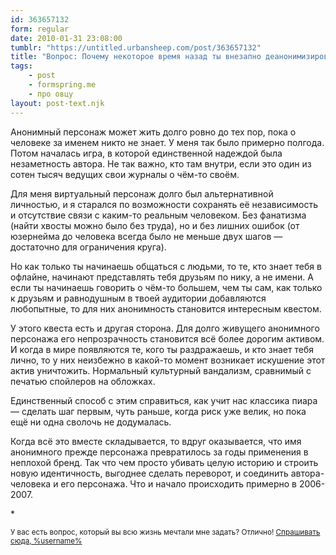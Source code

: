 ```yaml
---
id: 363657132
form: regular
date: 2010-01-31 23:08:00
tumblr: "https://untitled.urbansheep.com/post/363657132"
title: "Вопрос: Почему некоторое время назад ты внезапно деанонимизировался?"
tags:
    - post
    - formspring.me
    - про овцу
layout: post-text.njk
---
```


<p>Анонимный персонаж может жить долго ровно до тех пор, пока о человеке за именем никто не знает. У меня так было примерно полгода. Потом началась игра, в которой единственной надеждой была незаметность автора. Не так важно, кто там внутри, если это один из сотен тысяч ведущих свои журналы о чём-то своём.</p>

<p>Для меня виртуальный персонаж долго был альтернативной личностью, и я старался по возможности сохранять её независимость и отсутствие связи с каким-то реальным человеком. Без фанатизма (найти хвосты можно было без труда), но и без лишних ошибок (от юзернейма до человека всегда было не меньше двух шагов — достаточно для ограничения круга).</p>

<p>Но как только ты начинаешь общаться с людьми, то те, кто знает тебя в офлайне, начинают представлять тебя друзьям по нику, а не имени. А если ты начинаешь говорить о чём-то большем, чем ты сам, как только к друзьям и равнодушным в твоей аудитории добавляются любопытные, то для них анонимность становится интересным квестом.</p>

<p>У этого квеста есть и другая сторона. Для долго живущего анонимного персонажа его непрозрачность становится всё более дорогим активом. И когда в мире появляются те, кого ты раздражаешь, и кто знает тебя лично, то у них неизбежно в какой-то момент возникает искушение этот актив уничтожить. Нормальный культурный вандализм, сравнимый с печатью спойлеров на обложках.</p>

<p>Единственный способ с этим справиться, как учит нас классика пиара — сделать шаг первым, чуть раньше, когда риск уже велик, но пока ещё ни одна сволочь не додумалась.</p>

<p>Когда всё это вместе складывается, то вдруг оказывается, что имя анонимного прежде персонажа превратилось за годы применения в неплохой бренд. Так что чем просто убивать целую историю и строить новую идентичность, выгоднее сделать переворот, и соединить автора-человека и его персонажа. Что и начало происходить примерно в 2006-2007.</p>

<p>*</p>

<p><small>У вас есть вопрос, который вы всю жизнь мечтали мне задать? Отлично! <a href="http://formspring.me/urbansheep">Спрашивать сюда, %username%</a></small></p>

